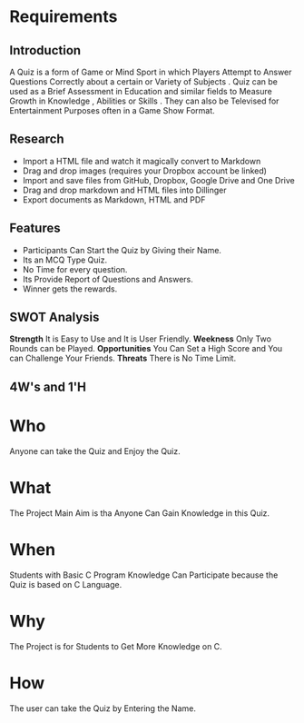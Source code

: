 
# Requirements
##  Introduction
A Quiz is a form of Game or Mind Sport in which Players Attempt to Answer Questions Correctly about a certain or Variety of Subjects . Quiz can be used as a Brief Assessment in Education and similar fields to Measure Growth in Knowledge , Abilities or Skills . They can also be Televised for Entertainment Purposes often in a Game Show Format.

## Research

- Import a HTML file and watch it magically convert to Markdown
- Drag and drop images (requires your Dropbox account be linked)
- Import and save files from GitHub, Dropbox, Google Drive and One Drive
- Drag and drop markdown and HTML files into Dillinger
- Export documents as Markdown, HTML and PDF


## Features 

- Participants Can Start the Quiz by Giving their Name.
- Its an MCQ Type Quiz.
- No Time for every question.
- Its Provide Report of Questions and Answers.
- Winner gets the rewards.

## SWOT Analysis

**Strength** 
It is Easy to Use and It is User Friendly.
**Weekness**
Only Two Rounds can be Played.
**Opportunities**
You Can Set a High Score and You can Challenge Your Friends.
**Threats**
There is No Time Limit.


## 4W's and 1'H

# Who
Anyone can take the Quiz and Enjoy the Quiz.
# What
The Project Main Aim is tha Anyone Can Gain Knowledge in this Quiz.
# When
Students with Basic C Program Knowledge Can Participate because the Quiz is based on C Language.
# Why
The Project is for Students to Get More Knowledge on C.
# How
The user can take the Quiz by Entering the Name.
